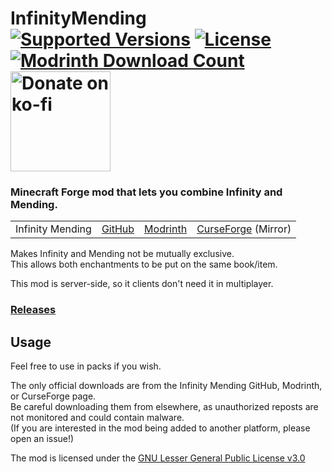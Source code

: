 <h1>InfinityMending<br>
  <a href="https://modrinth.com/mod/infinitymending"><img src="http://cf.way2muchnoise.eu/versions/%20For%20MC%20_399752_all(555-0C8E8E-fff-010101).svg" alt="Supported Versions"></a>
  <a href="https://github.com/PieKing1215/InfinityMending/blob/master/COPYING"><img src="https://img.shields.io/github/license/PieKing1215/InfinityMending?style=flat&color=0C8E8E" alt="License"></a>
  <a href="https://modrinth.com/mod/infinitymending"><img src="https://img.shields.io/modrinth/dt/rSID3pzs?label=Modrinth downloads&logo=modrinth" alt="Modrinth Download Count"></a>
  <!-- <a href="https://www.curseforge.com/minecraft/mc-mods/infinitymending"><img src="http://cf.way2muchnoise.eu/full_399752_downloads(E04E14-555-fff-010101-1C1C1C).svg" alt="Download Count"></a> -->
  <a href="https://ko-fi.com/X8X34Y6MZ"><img src="https://ko-fi.com/img/githubbutton_sm.svg" alt="Donate on ko-fi" width="160px"></a>
</h1>

### Minecraft Forge mod that lets you combine Infinity and Mending.

<table>
<tr>
  <td>Infinity Mending</td>
  <td><a href="https://github.com/PieKing1215/InfinityMending">GitHub</a></td>
  <td><a href="https://modrinth.com/mod/infinitymending">Modrinth</a></td>
  <td><a href="https://www.curseforge.com/minecraft/mc-mods/infinitymending">CurseForge</a> (Mirror)</td>
</tr>
</table>

Makes Infinity and Mending not be mutually exclusive.<br>
This allows both enchantments to be put on the same book/item.

This mod is server-side, so it clients don't need it in multiplayer.

### [Releases](https://github.com/PieKing1215/InfinityMending/releases)

## Usage

Feel free to use in packs if you wish.

The only official downloads are from the Infinity Mending GitHub, Modrinth, or CurseForge page.<br>
Be careful downloading them from elsewhere, as unauthorized reposts are not monitored and could contain malware.<br>
(If you are interested in the mod being added to another platform, please open an issue!)

The mod is licensed under the [GNU Lesser General Public License v3.0](https://github.com/PieKing1215/InfinityMending/blob/master/COPYING)
